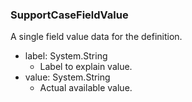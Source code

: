 ### SupportCaseFieldValue
A single field value data for the definition.

- label: System.String
  - Label to explain value.
- value: System.String
  - Actual available value.
